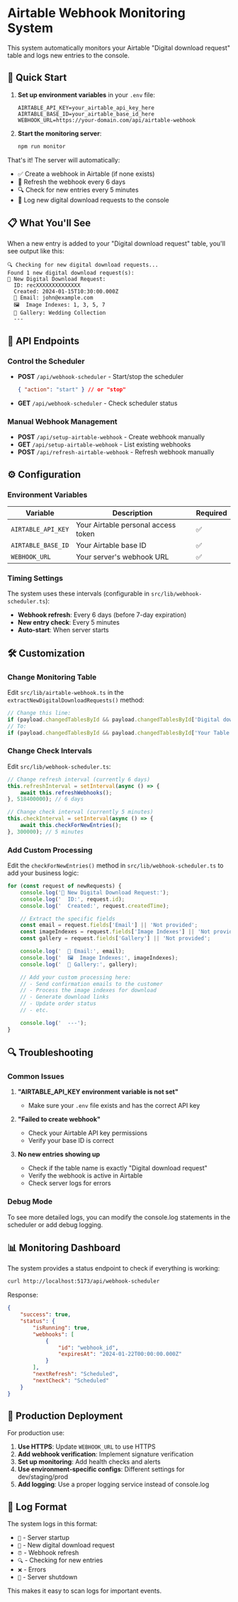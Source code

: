 # Airtable Webhook Monitoring System

This system automatically monitors your Airtable "Digital download request" table and logs new entries to the console.

## 🚀 Quick Start

1. **Set up environment variables** in your `.env` file:

   ```env
   AIRTABLE_API_KEY=your_airtable_api_key_here
   AIRTABLE_BASE_ID=your_airtable_base_id_here
   WEBHOOK_URL=https://your-domain.com/api/airtable-webhook
   ```

2. **Start the monitoring server**:
   ```bash
   npm run monitor
   ```

That's it! The server will automatically:

- ✅ Create a webhook in Airtable (if none exists)
- 🔄 Refresh the webhook every 6 days
- 🔍 Check for new entries every 5 minutes
- 📝 Log new digital download requests to the console

## 📋 What You'll See

When a new entry is added to your "Digital download request" table, you'll see output like this:

```
🔍 Checking for new digital download requests...
Found 1 new digital download request(s):
📸 New Digital Download Request:
  ID: recXXXXXXXXXXXXXX
  Created: 2024-01-15T10:30:00.000Z
  📧 Email: john@example.com
  🖼️  Image Indexes: 1, 3, 5, 7
  🎨 Gallery: Wedding Collection
  ---
```

## 🔧 API Endpoints

### Control the Scheduler

- **POST** `/api/webhook-scheduler` - Start/stop the scheduler

  ```json
  { "action": "start" } // or "stop"
  ```

- **GET** `/api/webhook-scheduler` - Check scheduler status

### Manual Webhook Management

- **POST** `/api/setup-airtable-webhook` - Create webhook manually
- **GET** `/api/setup-airtable-webhook` - List existing webhooks
- **POST** `/api/refresh-airtable-webhook` - Refresh webhook manually

## ⚙️ Configuration

### Environment Variables

| Variable           | Description                         | Required |
| ------------------ | ----------------------------------- | -------- |
| `AIRTABLE_API_KEY` | Your Airtable personal access token | ✅       |
| `AIRTABLE_BASE_ID` | Your Airtable base ID               | ✅       |
| `WEBHOOK_URL`      | Your server's webhook URL           | ✅       |

### Timing Settings

The system uses these intervals (configurable in `src/lib/webhook-scheduler.ts`):

- **Webhook refresh**: Every 6 days (before 7-day expiration)
- **New entry check**: Every 5 minutes
- **Auto-start**: When server starts

## 🛠️ Customization

### Change Monitoring Table

Edit `src/lib/airtable-webhook.ts` in the `extractNewDigitalDownloadRequests()` method:

```typescript
// Change this line:
if (payload.changedTablesById && payload.changedTablesById['Digital download request']) {
// To:
if (payload.changedTablesById && payload.changedTablesById['Your Table Name']) {
```

### Change Check Intervals

Edit `src/lib/webhook-scheduler.ts`:

```typescript
// Change refresh interval (currently 6 days)
this.refreshInterval = setInterval(async () => {
	await this.refreshWebhooks();
}, 518400000); // 6 days

// Change check interval (currently 5 minutes)
this.checkInterval = setInterval(async () => {
	await this.checkForNewEntries();
}, 300000); // 5 minutes
```

### Add Custom Processing

Edit the `checkForNewEntries()` method in `src/lib/webhook-scheduler.ts` to add your business logic:

```typescript
for (const request of newRequests) {
	console.log('📸 New Digital Download Request:');
	console.log('  ID:', request.id);
	console.log('  Created:', request.createdTime);

	// Extract the specific fields
	const email = request.fields['Email'] || 'Not provided';
	const imageIndexes = request.fields['Image Indexes'] || 'Not provided';
	const gallery = request.fields['Gallery'] || 'Not provided';

	console.log('  📧 Email:', email);
	console.log('  🖼️  Image Indexes:', imageIndexes);
	console.log('  🎨 Gallery:', gallery);

	// Add your custom processing here:
	// - Send confirmation emails to the customer
	// - Process the image indexes for download
	// - Generate download links
	// - Update order status
	// - etc.

	console.log('  ---');
}
```

## 🔍 Troubleshooting

### Common Issues

1. **"AIRTABLE_API_KEY environment variable is not set"**
   - Make sure your `.env` file exists and has the correct API key

2. **"Failed to create webhook"**
   - Check your Airtable API key permissions
   - Verify your base ID is correct

3. **No new entries showing up**
   - Check if the table name is exactly "Digital download request"
   - Verify the webhook is active in Airtable
   - Check server logs for errors

### Debug Mode

To see more detailed logs, you can modify the console.log statements in the scheduler or add debug logging.

## 📊 Monitoring Dashboard

The system provides a status endpoint to check if everything is working:

```bash
curl http://localhost:5173/api/webhook-scheduler
```

Response:

```json
{
	"success": true,
	"status": {
		"isRunning": true,
		"webhooks": [
			{
				"id": "webhook_id",
				"expiresAt": "2024-01-22T00:00:00.000Z"
			}
		],
		"nextRefresh": "Scheduled",
		"nextCheck": "Scheduled"
	}
}
```

## 🚨 Production Deployment

For production use:

1. **Use HTTPS**: Update `WEBHOOK_URL` to use HTTPS
2. **Add webhook verification**: Implement signature verification
3. **Set up monitoring**: Add health checks and alerts
4. **Use environment-specific configs**: Different settings for dev/staging/prod
5. **Add logging**: Use a proper logging service instead of console.log

## 📝 Log Format

The system logs in this format:

- `🚀` - Server startup
- `📸` - New digital download request
- `⏰` - Webhook refresh
- `🔍` - Checking for new entries
- `❌` - Errors
- `🛑` - Server shutdown

This makes it easy to scan logs for important events.
